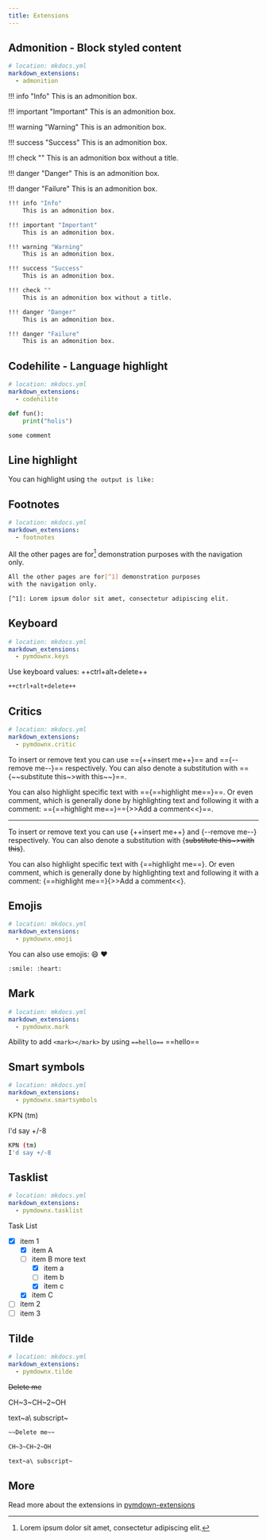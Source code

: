 ```yaml
---
title: Extensions
---
```

## Admonition - Block styled content

```yaml
# location: mkdocs.yml
markdown_extensions:
  - admonition
```

!!! info "Info"
    This is an admonition box.

!!! important "Important"
    This is an admonition box.

!!! warning "Warning"
    This is an admonition box.

!!! success "Success"
    This is an admonition box.

!!! check ""
    This is an admonition box without a title.

!!! danger "Danger"
    This is an admonition box.

!!! danger "Failure"
    This is an admonition box.

```bash
!!! info "Info"
    This is an admonition box.

!!! important "Important"
    This is an admonition box.

!!! warning "Warning"
    This is an admonition box.

!!! success "Success"
    This is an admonition box.

!!! check ""
    This is an admonition box without a title.

!!! danger "Danger"
    This is an admonition box.

!!! danger "Failure"
    This is an admonition box.
```

## Codehilite - Language highlight

```yaml
# location: mkdocs.yml
markdown_extensions:
  - codehilite
```

```python
def fun():
    print("holis")
```

```bash
some comment
```

## Line highlight

You can highlight using `the output is like:`

## Footnotes

```yaml
# location: mkdocs.yml
markdown_extensions:
  - footnotes
```

All the other pages are for[^1] demonstration purposes
with the navigation only.

[^1]: Lorem ipsum dolor sit amet, consectetur adipiscing elit.

```bash
All the other pages are for[^1] demonstration purposes
with the navigation only.

[^1]: Lorem ipsum dolor sit amet, consectetur adipiscing elit.
```

## Keyboard

```yaml
# location: mkdocs.yml
markdown_extensions:
  - pymdownx.keys
```

Use keyboard values: ++ctrl+alt+delete++

```bash
++ctrl+alt+delete++
```

## Critics

```yaml
# location: mkdocs.yml
markdown_extensions:
  - pymdownx.critic
```

To insert or remove text you can use ==\{\+\+insert me++\}== and ==\{\--remove me-\-\}== respectively. You can also denote a substitution with ==\{\~~substitute this~\>with this~~\}==.

You can also highlight specific text with ==\{\==highlight me=\=\}==. Or even comment, which is generally done by highlighting text and following it with a comment: ==\{\==highlight me==\}==\{\>\>Add a comment<<\}==.

----

To insert or remove text you can use {++insert me++} and {--remove me--} respectively. You can also denote a substitution with {~~substitute this~>with this~~}.

You can also highlight specific text with {==highlight me==}. Or even comment, which is generally done by highlighting text and following it with a comment: {==highlight me==}{>>Add a comment<<}.

## Emojis

```yaml
# location: mkdocs.yml
markdown_extensions:
  - pymdownx.emoji
```

You can also use emojis: :smile: :heart:

```bash
:smile: :heart:
```

## Mark

```yaml
# location: mkdocs.yml
markdown_extensions:
  - pymdownx.mark
```

Ability to add `<mark></mark>` by using `==hello==` ==hello==

## Smart symbols

```yaml
# location: mkdocs.yml
markdown_extensions:
  - pymdownx.smartsymbols
```

KPN (tm)

I'd say +/-8

```bash
KPN (tm)
I'd say +/-8
```

## Tasklist

```yaml
# location: mkdocs.yml
markdown_extensions:
  - pymdownx.tasklist
```

Task List

- [x] item 1
  - [x] item A
  - [ ] item B
        more text
    - [x] item a
    - [ ] item b
    - [x] item c
  - [x] item C
- [ ] item 2
- [ ] item 3

## Tilde

```yaml
# location: mkdocs.yml
markdown_extensions:
  - pymdownx.tilde
```

~~Delete me~~

CH~3~CH~2~OH

text~a\ subscript~

```bash
~~Delete me~~

CH~3~CH~2~OH

text~a\ subscript~
```

## More

Read more about the extensions in [pymdown-extensions][pymdown-extensions]

[pymdown-extensions]: https://facelessuser.github.io/pymdown-extensions/extensions/